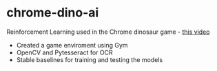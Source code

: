 # chrome-dino-ai
Reinforcement Learning used in the Chrome dinosaur game - <a href="https://www.youtube.com/watch?v=vahwuupy81A" target="_blank" rel="noopener noreferrer">this video</a>

- Created a game enviroment using Gym 
- OpenCV and Pytesseract for OCR 
- Stable baselines for training and testing the models 
